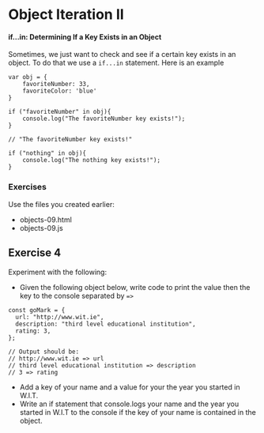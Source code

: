 # Object Iteration II

#### if...in: Determining If a Key Exists in an Object

Sometimes, we just want to check and see if a certain key exists in an object. To do that we use a `if...in` statement. Here is an example

~~~
var obj = {
    favoriteNumber: 33,
    favoriteColor: 'blue'
}

if ("favoriteNumber" in obj){
    console.log("The favoriteNumber key exists!");
}

// "The favoriteNumber key exists!"

if ("nothing" in obj){
    console.log("The nothing key exists!");
}
~~~

### Exercises

Use the files you created earlier:

- objects-09.html
- objects-09.js

## Exercise 4

Experiment with the following:

- Given the following object below, write code to print the value then the key to the console separated by `=>`

~~~
const goMark = {
  url: "http://www.wit.ie",
  description: "third level educational institution",
  rating: 3,
};
~~~

~~~
// Output should be:
// http://www.wit.ie => url
// third level educational institution => description
// 3 => rating
~~~


- Add a key of your name and a value for your the year you started in W.I.T.
- Write an if statement that console.logs your name and the year you started in W.I.T to the console if the key of your name is contained in the object.